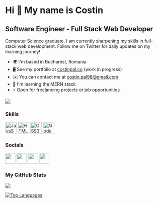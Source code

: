 Hi 👋 My name is Costin
=======================

Software Engineer - Full Stack Web Developer
--------------------------------------------

Computer Science graduate. I am currently sharpening my skills in full-stack web development. Follow me on Twitter for daily updates on my learning journey!

* 🌍  I'm based in Bucharest, Romania
* 🖥️  See my portfolio at [costinpal.co](http://costinpal.co) (work in progress)
* ✉️  You can contact me at [costin.pal98@gmail.com](mailto:costin.pal98@gmail.com)
* 🧠  I'm learning the MERN stack
* ⚡  Open for freelancing projects or job opportunities

<a href="https://www.twitter.com/UGotHitByGunner" target="_blank" rel="noreferrer"><img
src="https://img.shields.io/twitter/follow/UGotHitByGunner?logo=twitter&style=for-the-badge&color=0891b2&labelColor=1c1917"
/></a>
### Skills

<p align="left">
<a href="https://developer.mozilla.org/en-US/docs/Web/JavaScript" target="_blank" rel="noreferrer"><img src="https://raw.githubusercontent.com/danielcranney/readme-generator/main/public/icons/skills/javascript-colored.svg" width="36" height="36" alt="JavaScript" /></a>
<a href="https://developer.mozilla.org/en-US/docs/Glossary/HTML5" target="_blank" rel="noreferrer"><img src="https://raw.githubusercontent.com/danielcranney/readme-generator/main/public/icons/skills/html5-colored.svg" width="36" height="36" alt="HTML5" /></a>
<a href="https://www.w3.org/TR/CSS/#css" target="_blank" rel="noreferrer"><img src="https://raw.githubusercontent.com/danielcranney/readme-generator/main/public/icons/skills/css3-colored.svg" width="36" height="36" alt="CSS3" /></a>
<a href="https://nodejs.org/en/" target="_blank" rel="noreferrer"><img src="https://raw.githubusercontent.com/danielcranney/readme-generator/main/public/icons/skills/nodejs-colored.svg" width="36" height="36" alt="NodeJS" /></a>
</p>

### Socials

<p align="left"> <a href="https://www.twitter.com/UGotHitByGunner" target="_blank" rel="noreferrer"><img src="https://raw.githubusercontent.com/danielcranney/readme-generator/main/public/icons/socials/twitter.svg" width="32" height="32" /></a> <a href="https://www.linkedin.com/in/costinpal" target="_blank" rel="noreferrer"><img src="https://raw.githubusercontent.com/danielcranney/readme-generator/main/public/icons/socials/linkedin.svg" width="32" height="32" /></a> <a href="https://www.codepen.io/YouGotHitByGunner" rel="nofollow"><img src="https://raw.githubusercontent.com/danielcranney/readme-generator/main/public/icons/socials/codepen-dark.svg" width="32" height="32" style="max-width: 100%;"></a> <a href="https://gunner.hashnode.dev" target="_blank" rel="noreferrer"><img src="https://raw.githubusercontent.com/danielcranney/readme-generator/main/public/icons/socials/hashnode.svg" width="32" height="32" /></a> </p>

### My GitHub Stats

<a href="http://www.github.com/YouGotHitByGunner"><img src="https://github-readme-streak-stats.herokuapp.com/?user=YouGotHitByGunner&stroke=ffffff&background=1c1917&ring=0891b2&fire=0891b2&currStreakNum=ffffff&currStreakLabel=0891b2&sideNums=ffffff&sideLabels=ffffff&dates=ffffff&hide_border=true" /></a>

<a href="https://github.com/YouGotHitByGunner" align="left"><img src="https://github-readme-stats.vercel.app/api/top-langs/?username=YouGotHitByGunner&langs_count=10&title_color=0891b2&text_color=ffffff&icon_color=0891b2&bg_color=1c1917&hide_border=true&locale=en&custom_title=Top%20%Languages" alt="Top Languages" /></a>
